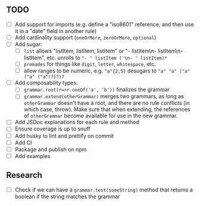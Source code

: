 ## TODO

- [ ] Add support for imports (e.g. define a "iso8601" reference, and then use it in a "date" field in another rule)
- [ ] Add cardinality support (`oneOrMore`, `zeroOrMore`, `optional`)
- [ ] Add sugar:
  - [ ] `list` allows "listItem, listItem, listItem" or "- listItem\n- listItem\n- listItem", etc.
        unrolls to `"- " listItem ('\n- ' listItem)*`
  - [ ] `premades` for things like `digit`, `letter`, `whitespace`, etc.
  - [ ] allow ranges to be numeric, e.g. `"a"{2,5}` desugars to `"a" "a" ("a" ("a" ("a")?)?)?`
- [ ] Add composability types:
  - [ ] `grammar.root(r=>r.oneOf('a', 'b'))` finalizes the grammar
  - [ ] `grammar.extend(otherGrammar)` merges two grammars, as long as `otherGrammar` doesn't have a root, and there are no rule conflicts (in which case, throw). Make sure that when extending, the references of `otherGrammar` become available for use in the new grammar.
- [ ] Add JSDoc explanations for each rule and method
- [ ] Ensure coverage is up to snuff
- [ ] Add husky to lint and prettify on commit
- [ ] Add CI
- [ ] Package and publish on npm
- [ ] Add examples

## Research

- [ ] Check if we can have a `grammar.test(someString)` method that returns a boolean if the string matches the grammar
